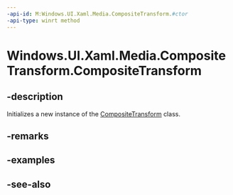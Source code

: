```yaml
---
-api-id: M:Windows.UI.Xaml.Media.CompositeTransform.#ctor
-api-type: winrt method
---
```


<!-- Method syntax
public CompositeTransform()
-->

# Windows.UI.Xaml.Media.CompositeTransform.CompositeTransform

## -description
Initializes a new instance of the [CompositeTransform](compositetransform.md) class.


## -remarks

## -examples

## -see-also
